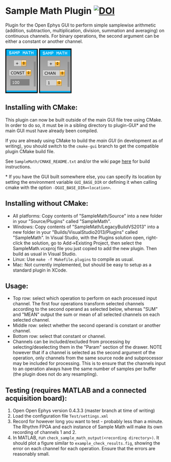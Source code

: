 # Sample Math Plugin [![DOI](https://zenodo.org/badge/130402352.svg)](https://zenodo.org/badge/latestdoi/130402352)

Plugin for the Open Ephys GUI to perform simple samplewise arithmetic (addition, subtraction, multiplication, division, summation and averaging) on continuous channels. For binary operations, the second argument can be either a constant or another channel.

![Sample Math with constant](sm_const.png) ![Sample Math with channel](sm_chan.png)

## Installing with CMake:

This plugin can now be built outside of the main GUI file tree using CMake. In order to do so, it must be in a sibling directory to plugin-GUI\* and the main GUI must have already been compiled.

If you are already using CMake to build the *main GUI* (in development as of writing), you should switch to the `cmake-gui` branch to get the compatible plugin CMake build file.

See `SampleMath/CMAKE_README.txt` and/or the wiki page [here](https://open-ephys.atlassian.net/wiki/spaces/OEW/pages/1259110401/Plugin+CMake+Builds) for build instructions.

\* If you have the GUI built somewhere else, you can specify its location by setting the environment variable `GUI_BASE_DIR` or defining it when calling cmake with the option `-DGUI_BASE_DIR=<location>`.

## Installing without CMake:

* All platforms: Copy contents of "SampleMath/Source" into a new folder in your "Source/Plugins" called "SampleMath".
* Windows: Copy contents of "SampleMath/LegacyBuildVS2013" into a new folder in your "Builds/VisualStudio2013/Plugins" called "SampleMath". In Visual Studio, with the Plugins solution open, right-click the solution, go to Add->Existing Project, then select the SampleMath.vcxproj file you just copied to add the new plugin. Then build as usual in Visual Studio.
* Linux: Use `make -f Makefile.plugins` to compile as usual.
* Mac: Not currently implemented, but should be easy to setup as a standard plugin in XCode.

## Usage:

* Top row: select which operation to perform on each processed input channel. The first four operations transform selected channels according to the second operand as selected below, whereas "SUM" and "MEAN" output the sum or mean of all selected channels on each selected channel.
* Middle row: select whether the second operand is constant or another channel.
* Bottom row: select that constant or channel.
* Channels can be included/excluded from processing by selecting/deselecting them in the "Param" section of the drawer. NOTE however that if a channel is selected as the second argument of the operation, only channels from the same source node and subprocessor may be included for processing. This is to ensure that the channels input to an operation always have the same number of samples per buffer (the plugin does not do any resampling).

## Testing (requires MATLAB and a connected acquisition board):

1. Open Open Ephys version 0.4.3.3 (master branch at time of writing)
2. Load the configuration file `Test/settings.xml`
3. Record for however long you want to test - probably less than a minute. The Rhythm FPGA and each instance of Sample Math will make its own recording of channels 1 and 2.
4. In MATLAB, run `check_sample_math_output(<recording directory>)`. It should plot a figure similar to `example_check_results.fig`, showing the error on each channel for each operation. Ensure that the errors are reasonably small.
